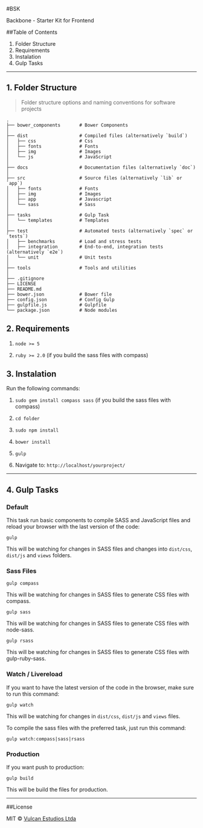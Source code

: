 #BSK

Backbone - Starter Kit for Frontend

##Table of Contents
1. Folder Structure
2. Requirements
3. Instalation
4. Gulp Tasks

-----------------------------------

## 1. Folder Structure


> Folder structure options and naming conventions for software projects

    .
    ├── bower_components       # Bower Components
    │
    ├── dist                   # Compiled files (alternatively `build`)
    │   ├── css                # Css
    │   ├── fonts              # Fonts
    │   ├── img                # Images
    │   └── js                 # JavaScript
    │
    ├── docs                   # Documentation files (alternatively `doc`)
    │
    ├── src                    # Source files (alternatively `lib` or `app`)
    │   ├── fonts              # Fonts
    │   ├── img                # Images
    │   ├── app                # Javascript
    │   └── sass               # Sass
    │
    ├── tasks                  # Gulp Task
    │   └── templates          # Templates
    │
    ├── test                   # Automated tests (alternatively `spec` or `tests`)
    │   ├── benchmarks         # Load and stress tests
    │   ├── integration        # End-to-end, integration tests (alternatively `e2e`)
    │   └── unit               # Unit tests
    │
    ├── tools                  # Tools and utilities
    │
    ├── .gitignore
    ├── LICENSE
    ├── README.md
    ├── bower.json             # Bower file
    ├── config.json            # Config Gulp
    ├── gulpfile.js            # Gulpfile
    └── package.json           # Node modules


## 2. Requirements

1. `node >= 5`

2. `ruby >= 2.0` (if you build the sass files with compass)


## 3. Instalation

Run the following commands:

1. `sudo gem install compass sass` (if you build the sass files with compass)

2. `cd folder`

3. `sudo npm install`

4. `bower install`

5. `gulp`

6. Navigate to: `http://localhost/yourproject/`


-------------------------------------


## 4. Gulp Tasks


### Default

This task run basic components to compile SASS and JavaScript files and reload your browser with the last version of the code:

`gulp`

This will be watching for changes in SASS files and changes into `dist/css`, `dist/js` and `views` folders.


### Sass Files

`gulp compass`

This will be watching for changes in SASS files to generate CSS files with compass.

`gulp sass`

This will be watching for changes in SASS files to generate CSS files with node-sass.

`gulp rsass`

This will be watching for changes in SASS files to generate CSS files with gulp-ruby-sass.


### Watch  / Livereload

If you want to have the latest version of the code in the browser, make sure to run this command:

`gulp watch`

This will be watching for changes in `dist/css`, `dist/js` and `views` files.

To compile the sass files with the preferred task, just run this command:

`gulp watch:compass|sass|rsass`


### Production

If you want push to production:

`gulp build`

This will be build the files for production.


---------------------------------------


##License

MIT © [Vulcan Estudios Ltda](http://vulcanst.co)